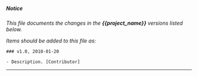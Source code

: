 ##### Notice

*This file documents the changes in the **{{project_name}}** versions listed
below.*

*Items should be added to this file as:*

	### v1.0, 2010-01-20

	- Description. [Contributor]

***


